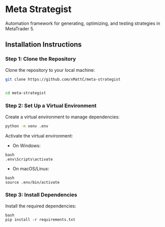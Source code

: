 # Meta Strategist
Automation framework for generating, optimizing, and testing strategies in MetaTrader 5.
## Installation Instructions

### Step 1: Clone the Repository

Clone the repository to your local machine:

```bash
git clone https://github.com/xMattC/meta-strategist


cd meta-strategist
```

### Step 2: Set Up a Virtual Environment

Create a virtual environment to manage dependencies:

```bash
python -m venv .env
```

Activate the virtual environment:

- On Windows:
```
bash
.env\Scripts\activate
```
- On macOS/Linux:
```
bash
source .env/bin/activate
```

### Step 3: Install Dependencies

Install the required dependencies:
```
bash
pip install -r requirements.txt
```
